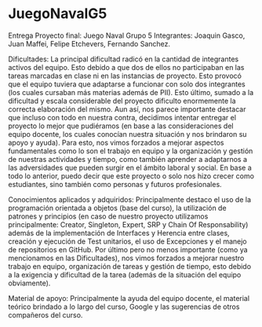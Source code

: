 # JuegoNavalG5
Entrega Proyecto final: Juego Naval
Grupo 5
Integrantes: Joaquin Gasco, Juan Maffei, Felipe Etchevers, Fernando Sanchez.

Dificultades:
La principal dificultad radicó en la cantidad de integrantes activos del equipo. Esto debido a que dos de ellos no participaban en las tareas marcadas en clase ni en las instancias de proyecto.  Esto provocó que el equipo tuviera que adaptarse a funcionar con solo dos integrantes (los cuales cursaban más materias además de PII). Esto último, sumado a la dificultad y escala considerable del proyecto dificulto enormemente la correcta elaboración del mismo. Aun así, nos parece importante destacar que incluso con todo en nuestra contra, decidimos intentar entregar el proyecto lo mejor que pudiéramos (en base a las consideraciones del equipo docente, los cuales conocían nuestra situación y nos brindaron su apoyo y ayuda). Para esto, nos vimos forzados a mejorar aspectos fundamentales como lo son el trabajo en equipo  y la organización y gestión de nuestras actividades y tiempo, como también aprender a adaptarnos a las adversidades que pueden surgir en el ámbito laboral y social. En base a todo lo anterior, puedo decir que este proyecto o solo nos hizo crecer como estudiantes, sino también como personas y futuros profesionales.

Conocimientos aplicados y adquiridos:
Principalmente destaco el uso de la programación orientada a objetos (base del curso), la utilización de patrones y principios (en caso de nuestro proyecto utilizamos principalmente: Creator, Singleton, Expert, SRP y Chain Of Responsability) además de la implementación de Interfaces y Herencia entre clases, creación y ejecución de Test unitarios, el uso de Excepciones y el manejo de repositorios en GitHub. Por último pero no menos importante (como ya mencionamos en las Dificultades), nos vimos forzados a mejorar nuestro trabajo en equipo, organización de tareas y gestión de tiempo, esto debido a la exigencia y dificultad de la tarea (además de la situación del equipo obviamente).

Material de apoyo:
Principalmente la ayuda del equipo docente, el material teórico brindado a lo largo del curso, Google y las sugerencias de otros compañeros del curso.

